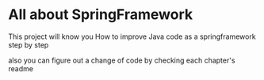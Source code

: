 # All about SpringFramework

This project will know you How to improve Java code as a springframework step by step 

also you can figure out a change of code by checking each chapter's readme
